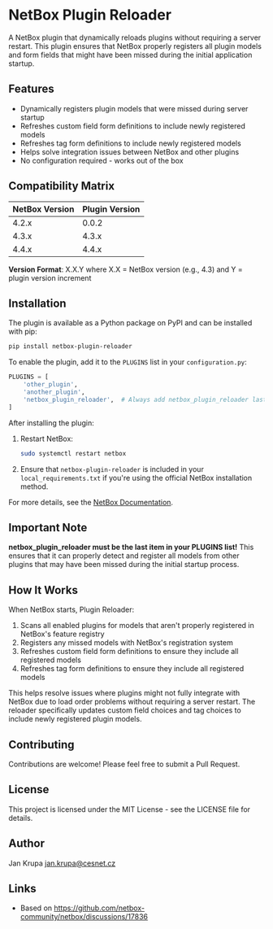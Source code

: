 # NetBox Plugin Reloader

A NetBox plugin that dynamically reloads plugins without requiring a server restart. This plugin ensures that NetBox properly registers all plugin models and form fields that might have been missed during the initial application startup.

## Features

- Dynamically registers plugin models that were missed during server startup
- Refreshes custom field form definitions to include newly registered models
- Refreshes tag form definitions to include newly registered models
- Helps solve integration issues between NetBox and other plugins
- No configuration required - works out of the box

## Compatibility Matrix

| NetBox Version | Plugin Version |
|----------------|---------------|
| 4.2.x          | 0.0.2         |
| 4.3.x          | 4.3.x         |
| 4.4.x          | 4.4.x         |


**Version Format**: X.X.Y where X.X = NetBox version (e.g., 4.3) and Y = plugin version increment

## Installation

The plugin is available as a Python package on PyPI and can be installed with pip:

```bash
pip install netbox-plugin-reloader
```

To enable the plugin, add it to the `PLUGINS` list in your `configuration.py`:

```python
PLUGINS = [
    'other_plugin',
    'another_plugin',
    'netbox_plugin_reloader',  # Always add netbox_plugin_reloader last!
]
```

After installing the plugin:

1. Restart NetBox:
   ```bash
   sudo systemctl restart netbox
   ```

2. Ensure that `netbox-plugin-reloader` is included in your `local_requirements.txt` if you're using the official NetBox installation method.

For more details, see the [NetBox Documentation](https://docs.netbox.dev/en/stable/plugins/).

## Important Note

**netbox_plugin_reloader must be the last item in your PLUGINS list!** This ensures that it can properly detect and register all models from other plugins that may have been missed during the initial startup process.

## How It Works

When NetBox starts, Plugin Reloader:

1. Scans all enabled plugins for models that aren't properly registered in NetBox's feature registry
2. Registers any missed models with NetBox's registration system
3. Refreshes custom field form definitions to ensure they include all registered models
4. Refreshes tag form definitions to ensure they include all registered models

This helps resolve issues where plugins might not fully integrate with NetBox due to load order problems without requiring a server restart. The reloader specifically updates custom field choices and tag choices to include newly registered plugin models.

## Contributing

Contributions are welcome! Please feel free to submit a Pull Request.

## License

This project is licensed under the MIT License - see the LICENSE file for details.

## Author

Jan Krupa <jan.krupa@cesnet.cz>

## Links
- Based on https://github.com/netbox-community/netbox/discussions/17836